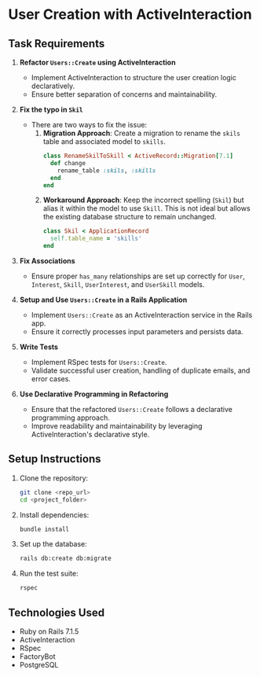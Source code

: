 # User Creation with ActiveInteraction
## Task Requirements

1. **Refactor `Users::Create` using ActiveInteraction**
   - Implement ActiveInteraction to structure the user creation logic declaratively.
   - Ensure better separation of concerns and maintainability.

2. **Fix the typo in `Skil`**
   - There are two ways to fix the issue:
     1. **Migration Approach**: Create a migration to rename the `skils` table and associated model to `skills`.
        ```ruby
        class RenameSkilToSkill < ActiveRecord::Migration[7.1]
          def change
            rename_table :skils, :skills
          end
        end
        ```
     2. **Workaround Approach**: Keep the incorrect spelling (`Skil`) but alias it within the model to use `Skill`. This is not ideal but allows the existing database structure to remain unchanged.
        ```ruby
        class Skil < ApplicationRecord
          self.table_name = 'skills'
        end
        ```

3. **Fix Associations**
   - Ensure proper `has_many` relationships are set up correctly for `User`, `Interest`, `Skill`, `UserInterest`, and `UserSkill` models.

4. **Setup and Use `Users::Create` in a Rails Application**
   - Implement `Users::Create` as an ActiveInteraction service in the Rails app.
   - Ensure it correctly processes input parameters and persists data.

5. **Write Tests**
   - Implement RSpec tests for `Users::Create`.
   - Validate successful user creation, handling of duplicate emails, and error cases.

6. **Use Declarative Programming in Refactoring**
   - Ensure that the refactored `Users::Create` follows a declarative programming approach.
   - Improve readability and maintainability by leveraging ActiveInteraction's declarative style.


## Setup Instructions

1. Clone the repository:
   ```sh
   git clone <repo_url>
   cd <project_folder>
   ```
2. Install dependencies:
   ```sh
   bundle install
   ```
3. Set up the database:
   ```sh
   rails db:create db:migrate
   ```
4. Run the test suite:
   ```sh
   rspec
   ```

## Technologies Used
- Ruby on Rails 7.1.5
- ActiveInteraction
- RSpec
- FactoryBot
- PostgreSQL

